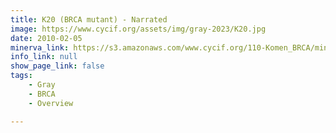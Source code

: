 ```yaml
---
title: K20 (BRCA mutant) - Narrated
image: https://www.cycif.org/assets/img/gray-2023/K20.jpg
date: 2010-02-05
minerva_link: https://s3.amazonaws.com/www.cycif.org/110-Komen_BRCA/minerva-story-K20/index.html
info_link: null
show_page_link: false
tags:
    - Gray
    - BRCA
    - Overview

---
```

